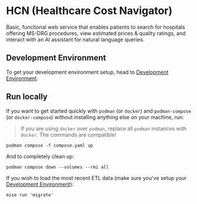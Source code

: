# HCN (Healthcare Cost Navigator)

Basic, functional web service that enables patients to search for hospitals offering MS-DRG procedures, view estimated prices & quality ratings, and interact with an AI assistant for natural language queries.

## Development Environment

To get your development environment setup, head to [Development Environment](./docs/development_environment.md).

## Run locally

If you want to get started quickly with `podman` (or `docker`) and `podman-compose` (or `docker-compose`) without installing anything else on your machine, run:

> If you are using `docker` over `podman`, replace all `podman` instances with `docker`. The commands are compatible!

```shell
podman compose -f compose.yaml up
```

And to completely clean up:

```shell
podman compose down --volumes --rmi all
```

If you wish to load the most recent ETL data (make sure you've setup your [Development Environment](./docs/development_environment.md)):

```shell
mise run 'migrate'
```
